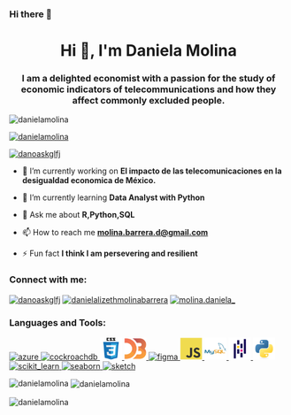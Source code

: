 ### Hi there 👋

<h1 align="center">Hi 👋, I'm Daniela Molina</h1>
<h3 align="center">I am a delighted economist with a passion for the study of economic indicators of telecommunications and how they affect commonly excluded people.</h3>

<p align="left"> <img src="https://komarev.com/ghpvc/?username=danielamolina&label=Profile%20views&color=0e75b6&style=flat" alt="danielamolina" /> </p>

<p align="left"> <a href="https://github.com/ryo-ma/github-profile-trophy"><img src="https://github-profile-trophy.vercel.app/?username=danielamolina" alt="danielamolina" /></a> </p>

<p align="left"> <a href="https://twitter.com/danoaskglfj" target="blank"><img src="https://img.shields.io/twitter/follow/danoaskglfj?logo=twitter&style=for-the-badge" alt="danoaskglfj" /></a> </p>

- 🔭 I’m currently working on **El impacto de las telecomunicaciones en la desigualdad economica de México.**

- 🌱 I’m currently learning **Data Analyst with Python**

- 💬 Ask me about **R,Python,SQL**

- 📫 How to reach me **molina.barrera.d@gmail.com**

- ⚡ Fun fact **I think I am persevering and resilient**

<h3 align="left">Connect with me:</h3>
<p align="left">
<a href="https://twitter.com/danoaskglfj" target="blank"><img align="center" src="https://raw.githubusercontent.com/rahuldkjain/github-profile-readme-generator/master/src/images/icons/Social/twitter.svg" alt="danoaskglfj" height="30" width="40" /></a>
<a href="https://linkedin.com/in/danielalizethmolinabarrera" target="blank"><img align="center" src="https://raw.githubusercontent.com/rahuldkjain/github-profile-readme-generator/master/src/images/icons/Social/linked-in-alt.svg" alt="danielalizethmolinabarrera" height="30" width="40" /></a>
<a href="https://instagram.com/molina.daniela_" target="blank"><img align="center" src="https://raw.githubusercontent.com/rahuldkjain/github-profile-readme-generator/master/src/images/icons/Social/instagram.svg" alt="molina.daniela_" height="30" width="40" /></a>
</p>

<h3 align="left">Languages and Tools:</h3>
<p align="left"> <a href="https://azure.microsoft.com/en-in/" target="_blank" rel="noreferrer"> <img src="https://www.vectorlogo.zone/logos/microsoft_azure/microsoft_azure-icon.svg" alt="azure" width="40" height="40"/> </a> <a href="https://www.cockroachlabs.com/product/cockroachdb/" target="_blank" rel="noreferrer"> <img src="https://cdn.worldvectorlogo.com/logos/cockroachdb.svg" alt="cockroachdb" width="40" height="40"/> </a> <a href="https://www.w3schools.com/css/" target="_blank" rel="noreferrer"> <img src="https://raw.githubusercontent.com/devicons/devicon/master/icons/css3/css3-original-wordmark.svg" alt="css3" width="40" height="40"/> </a> <a href="https://d3js.org/" target="_blank" rel="noreferrer"> <img src="https://raw.githubusercontent.com/devicons/devicon/master/icons/d3js/d3js-original.svg" alt="d3js" width="40" height="40"/> </a> <a href="https://www.figma.com/" target="_blank" rel="noreferrer"> <img src="https://www.vectorlogo.zone/logos/figma/figma-icon.svg" alt="figma" width="40" height="40"/> </a> <a href="https://developer.mozilla.org/en-US/docs/Web/JavaScript" target="_blank" rel="noreferrer"> <img src="https://raw.githubusercontent.com/devicons/devicon/master/icons/javascript/javascript-original.svg" alt="javascript" width="40" height="40"/> </a> <a href="https://www.mysql.com/" target="_blank" rel="noreferrer"> <img src="https://raw.githubusercontent.com/devicons/devicon/master/icons/mysql/mysql-original-wordmark.svg" alt="mysql" width="40" height="40"/> </a> <a href="https://pandas.pydata.org/" target="_blank" rel="noreferrer"> <img src="https://raw.githubusercontent.com/devicons/devicon/2ae2a900d2f041da66e950e4d48052658d850630/icons/pandas/pandas-original.svg" alt="pandas" width="40" height="40"/> </a> <a href="https://www.python.org" target="_blank" rel="noreferrer"> <img src="https://raw.githubusercontent.com/devicons/devicon/master/icons/python/python-original.svg" alt="python" width="40" height="40"/> </a> <a href="https://scikit-learn.org/" target="_blank" rel="noreferrer"> <img src="https://upload.wikimedia.org/wikipedia/commons/0/05/Scikit_learn_logo_small.svg" alt="scikit_learn" width="40" height="40"/> </a> <a href="https://seaborn.pydata.org/" target="_blank" rel="noreferrer"> <img src="https://seaborn.pydata.org/_images/logo-mark-lightbg.svg" alt="seaborn" width="40" height="40"/> </a> <a href="https://www.sketch.com/" target="_blank" rel="noreferrer"> <img src="https://www.vectorlogo.zone/logos/sketchapp/sketchapp-icon.svg" alt="sketch" width="40" height="40"/> </a> </p>

<p><img align="left" src="https://github-readme-stats.vercel.app/api/top-langs?username=danielamolina&show_icons=true&locale=en&layout=compact" alt="danielamolina" /></p>

<p>&nbsp;<img align="center" src="https://github-readme-stats.vercel.app/api?username=danielamolina&show_icons=true&locale=en" alt="danielamolina" /></p>

<p><img align="center" src="https://github-readme-streak-stats.herokuapp.com/?user=danielamolina&" alt="danielamolina" /></p>

